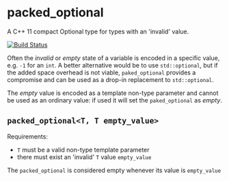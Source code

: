 # packed_optional

A C++ 11 compact Optional type for types with an 'invalid' value.

[![Build Status](https://app.travis-ci.com/ghembo/packed_optional.svg?branch=master)](https://app.travis-ci.com/ghembo/packed_optional)

Often the *invalid* or *empty* state of a variable is encoded in a specific value, e.g. `-1` for an `int`. A better alternative would be to use `std::optional`, but if the added space overhead is not viable, `paked_optional` provides a compromise and can be used as a drop-in replacement to `std::optional`.

The *empty* value is encoded as a template non-type parameter and cannot be used as an ordinary value: if used it will set the `paked_optional` as *empty*.

## `packed_optional<T, T empty_value>`

Requirements:
- `T` must be a valid non-type template parameter
- there must exist an 'invalid' `T` value `empty_value`

The `packed_optional` is considered empty whenever its value is `empty_value`
